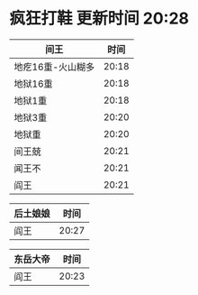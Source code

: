 # 疯狂打鞋 更新时间 20:28

| 间王   | 时间    |
|--------|-------|
| 地疙16重-火山糊多 | 20:18 |
| 地狱16重 | 20:18 |
| 地狱1重 | 20:18 |
| 地狱3重 | 20:20 |
| 地狱重 | 20:20 |
| 间王兢 | 20:21 |
| 闻王不 | 20:21 |
| 阎王 | 20:21 |

| 后土娘娘   | 时间    |
|--------|-------|
| 阎王 | 20:27 |

| 东岳大帝   | 时间    |
|--------|-------|
| 阎王 | 20:23 |